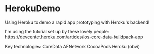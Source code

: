 HerokuDemo
==========

Using Heroku to demo a rapid app prototyping with Heroku's backend!

I'm using the tutorial set up by these lovely people: https://devcenter.heroku.com/articles/ios-core-data-buildpack-app

Key technologies: 
CoreData
AFNetwork
CocoaPods
Heroku (obvi)
